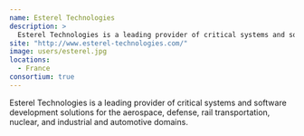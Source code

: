 ```yaml
---
name: Esterel Technologies
description: > 
  Esterel Technologies is a leading provider of critical systems and software development solutions for the aerospace, defense, rail transportation, nuclear, and industrial and automotive domains
site: "http://www.esterel-technologies.com/"
image: users/esterel.jpg
locations: 
  - France
consortium: true
---
```


Esterel Technologies is a leading provider of critical systems and software development solutions for the aerospace, defense, rail transportation, nuclear, and industrial and automotive domains.
